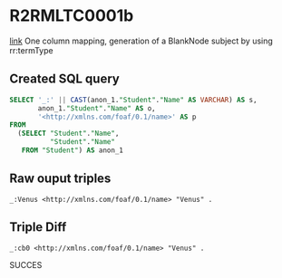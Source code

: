 # R2RMLTC0001b
[link](https://www.w3.org/TR/rdb2rdf-test-cases/#R2RMLTC0001b)
One column mapping, generation of a BlankNode subject by using rr:termType

## Created SQL query
```sql
SELECT '_:' || CAST(anon_1."Student"."Name" AS VARCHAR) AS s,
       anon_1."Student"."Name" AS o,
       '<http://xmlns.com/foaf/0.1/name>' AS p
FROM
  (SELECT "Student"."Name",
          "Student"."Name"
   FROM "Student") AS anon_1
```

## Raw ouput triples
```
_:Venus <http://xmlns.com/foaf/0.1/name> "Venus" .
```

## Triple Diff
```diff
_:cb0 <http://xmlns.com/foaf/0.1/name> "Venus" .
```

SUCCES